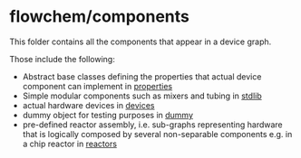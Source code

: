 # flowchem/components

This folder contains all the components that appear in a device graph.

Those include the following:
* Abstract base classes defining the properties that actual device component can implement in [properties](properties/README.md)
* Simple modular components such as mixers and tubing in [stdlib](stdlib/README.md) 
* actual hardware devices in [devices](devices/README.md)
* dummy object for testing purposes in [dummy](dummy/README.md)
* pre-defined reactor assembly, i.e. sub-graphs representing hardware that is logically composed by several non-separable components e.g. in a chip reactor in [reactors](reactors/README.md)